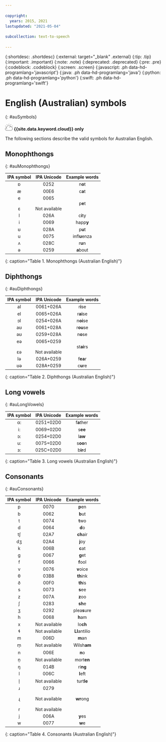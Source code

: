 ```yaml
---

copyright:
  years: 2015, 2021
lastupdated: "2021-05-04"

subcollection: text-to-speech

---
```


{:shortdesc: .shortdesc}
{:external: target="_blank" .external}
{:tip: .tip}
{:important: .important}
{:note: .note}
{:deprecated: .deprecated}
{:pre: .pre}
{:codeblock: .codeblock}
{:screen: .screen}
{:javascript: .ph data-hd-programlang='javascript'}
{:java: .ph data-hd-programlang='java'}
{:python: .ph data-hd-programlang='python'}
{:swift: .ph data-hd-programlang='swift'}

# English (Australian) symbols
{: #auSymbols}

![IBM Cloud only](images/ibm-cloud.png) **{{site.data.keyword.cloud}} only**

The following sections describe the valid symbols for Australian English.

## Monophthongs
{: #auMonophthongs}

| IPA symbol | IPA Unicode | Example words |
|:----------:|:-----------:|:-------------:|
| &#594; | 0252 | n**o**t |
| &#230; | 00E6 | c**a**t |
| e<br/><br/>&#603; | 0065<br/><br/>Not available | p**e**t |
| I | 026A | c**i**ty |
| i | 0069 | happ**y** |
| &#650; | 028A | p**u**t |
| u | 0075 | infl**u**enza |
| &#652; | 028C | r**u**n |
| &#601; | 0259 | **a**bout |
{: caption="Table 1. Monophthongs (Australian English)"}

## Diphthongs
{: #auDiphthongs}

| IPA symbol | IPA Unicode | Example words |
|:----------:|:-----------:|:-------------:|
| aI | 0061+026A | r**i**se |
| eI | 0065+026A | r**ai**se |
| &#596;I | 0254+026A | n**oi**se |
| a&#650; | 0061+028A | r**ou**se |
| &#601;&#650; | 0259+028A | n**o**se |
| e&#601;<br/><br/>&#603;&#601; | 0065+0259<br/><br/>Not available | st**ai**rs |
| I&#601; | 026A+0259 | f**ea**r |
| &#650;&#601; | 028A+0259 | c**u**re |
{: caption="Table 2. Diphthongs (Australian English)"}

## Long vowels
{: #auLongVowels}

| IPA symbol | IPA Unicode | Example words |
|:----------:|:-----------:|:-------------:|
| &#945;: | 0251+02D0 | f**a**ther |
| i: | 0069+02D0 | s**ee** |
| &#596;: | 0254+02D0 | l**aw** |
| u: | 0075+02D0 | s**oo**n |
| &#604;: | 025C+02D0 | b**ir**d |
{: caption="Table 3. Long vowels (Australian English)"}

## Consonants
{: #auConsonants}

| IPA symbol | IPA Unicode | Example words |
|:----------:|:-----------:|:-------------:|
| p | 0070 | **p**en |
| b | 0062 | **b**ut |
| t | 0074 | **t**wo |
| d | 0064 | **d**o |
| &#116;&#643; | 02A7 | **ch**air |
| &#100;&#658; | 02A4 | **j**oy |
| k | 006B | **c**at |
| g | 0067 | **g**et |
| f | 0066 | **f**ool |
| v | 0076 | **v**oice |
| &#952; | 03B8 | **th**ink |
| &#240; | 00F0 | **th**is |
| s | 0073 | **s**ee |
| z | 007A | **z**oo |
| &#643; | 0283 | **sh**e |
| &#658; | 0292 | plea**s**ure |
| h | 0068 | **h**am |
| x | Not available | lo**ch** |
| &#620; | Not available | **Ll**antilio |
| m | 006D | **m**an |
| &#109;&#809; | Not available | Wilsh**am** |
| n | 006E | **n**o |
| &#110;&#809; | Not available | mort**en** |
| &#331; | 014B | ri**ng** |
| l | 006C | **l**eft |
| &#108;&#809; | Not available | turt**le** |
| &#633;<br/><br/>&#635;<br/><br/>r | 0279<br/><br/>Not available<br/><br/>Not available | **wr**ong |
| j | 006A | **y**es |
| w | 0077 | **w**e |
{: caption="Table 4. Consonants (Australian English)"}
